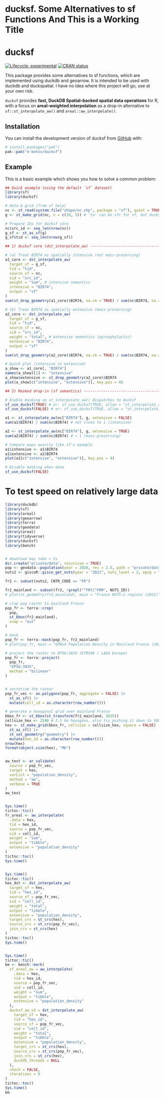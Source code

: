 # ducksf. Some Alternatives to sf Functions And This is a Working Title


<!-- README.md is generated from README.qmd. Please edit that file -->

# ducksf

<!-- badges: start -->

[![Lifecycle:
experimental](https://img.shields.io/badge/lifecycle-experimental-orange.svg)](https://lifecycle.r-lib.org/articles/stages.html#experimental)
[![CRAN
status](https://www.r-pkg.org/badges/version/ducksf.png)](https://CRAN.R-project.org/package=ducksf)
<!-- badges: end -->

This package provides some alternatives to sf functions, which are
implemented using duckdb and geoarrow. It is intended to be used with
duckdb and duckspatial. I have no idea where this project will go, use
at your own risk.

`ducksf` provides **fast, DuckDB Spatial–backed spatial data
operations** for R,  
with a focus on **areal-weighted interpolation** as a drop-in
alternative to  
`sf::st_interpolate_aw()` and `areal::aw_interpolate()`.

## Installation

You can install the development version of ducksf from
[GitHub](https://github.com/e-kotov/ducksf) with:

``` r
# install.packages("pak")
pak::pak("e-kotov/ducksf")
```

## Example

This is a basic example which shows you how to solve a common problem:

``` r
## Quick example (using the default `sf` dataset)
library(sf)
library(ducksf)

# data & grid (from sf help)
nc <- st_read(system.file("shape/nc.shp", package = "sf"), quiet = TRUE)
g <- st_make_grid(nc, n = c(10, 5)) # 'to' can be sfc for sf, but ducksf core needs an sf with an ID

# Prepare IDs for ducksf core
nc$src_id <- seq_len(nrow(nc))
g_sf <- st_as_sf(g)
g_sf$tid <- seq_len(nrow(g_sf))

## 1) ducksf core (dst_interpolate_aw) --------------------------------------

# (a) Treat BIR74 as spatially intensive (not mass-preserving)
a1_core <- dst_interpolate_aw(
  target_sf = g_sf,
  tid = "tid",
  source_sf = nc,
  sid = "src_id",
  weight = "sum", # intensive semantics
  intensive = "BIR74",
  output = "sf"
)
sum(st_drop_geometry(a1_core)$BIR74, na.rm = TRUE) / sum(nc$BIR74, na.rm = TRUE)

# (b) Treat BIR74 as spatially extensive (mass-preserving)
a2_core <- dst_interpolate_aw(
  target_sf = g_sf,
  tid = "tid",
  source_sf = nc,
  sid = "src_id",
  weight = "total", # extensive semantics (pycnophylactic)
  extensive = "BIR74",
  output = "sf"
)
sum(st_drop_geometry(a2_core)$BIR74, na.rm = TRUE) / sum(nc$BIR74, na.rm = TRUE)

# Quick plot (intensive vs extensive)
a_show <- a1_core[, "BIR74"]
names(a_show)[1] <- "intensive"
a_show$extensive <- st_drop_geometry(a2_core)$BIR74
plot(a_show[c("intensive", "extensive")], key.pos = 4)

## 2) Masked drop-in (sf semantics) -----------------------------------------

# Enable masking so st_interpolate_aw() dispatches to ducksf
sf_use_ducksf(TRUE) # or: sf_use_ducksf(TRUE, allow = "st_interpolate_aw")
sf_use_ducksf(FALSE) # or: sf_use_ducksf(TRUE, allow = "st_interpolate_aw")

a1 <- st_interpolate_aw(nc["BIR74"], g, extensive = FALSE)
sum(a1$BIR74) / sum(nc$BIR74) # not close to 1 (intensive)

a2 <- st_interpolate_aw(nc["BIR74"], g, extensive = TRUE)
sum(a2$BIR74) / sum(nc$BIR74) # ≈ 1 (mass-preserving)

# Compare maps exactly like sf's example
a1$intensive <- a1$BIR74
a1$extensive <- a2$BIR74
plot(a1[c("intensive", "extensive")], key.pos = 4)

# Disable masking when done
sf_use_ducksf(FALSE)
```

# To test speed on relatively large data

``` r
library(duckdb)
library(sf)
library(areal)
library(geoarrow)
library(terra)
library(geodata)
library(areal)
library(tidyverse)
library(ducksf)
library(bench)


# download may take > 5s
dir.create("private/data", recursive = TRUE)
pop <- geodata::population(year = 2020, res = 2.5, path = "private/data") # GPWv4 density
nuts2 <- giscoR::gisco_get_nuts(year = "2021", nuts_level = 2, epsg = "4326")

fr2 <- subset(nuts2, CNTR_CODE == "FR")

fr2_mainland <- subset(fr2, !grepl("^FRY|^FRM", NUTS_ID))
# plot(st_geometry(fr2_mainland), main = "France NUTS-2 regions (2021)")

# crop pop raster to mainland France
pop_fr <- terra::crop(
  pop,
  st_bbox(fr2_mainland),
  snap = "out"
)

# mask
pop_fr <- terra::mask(pop_fr, fr2_mainland)
# plot(pop_fr, main = "GPWv4 Population Density in Mainland France (2020)")

# project the raster to EPSG:3035 (ETRS89 / LAEA Europe)
pop_fr <- terra::project(
  pop_fr,
  "EPSG:3035",
  method = "bilinear"
)


# vectorize the raster
pop_fr_vec <- as.polygons(pop_fr, aggregate = FALSE) |>
  st_as_sf() |>
  mutate(cell_id = as.character(row_number()))

# generate a hexagonal grid over mainland France
bbox_fr <- st_bbox(st_transform(fr2_mainland, 3035))
cellsize_hex <- 2500 # 2.5 km hexagons, also try pushing it down to 1000 m
hex <- st_make_grid(bbox_fr, cellsize = cellsize_hex, square = FALSE) |>
  st_as_sf() |>
  st_set_geometry("geometry") |>
  mutate(hex_id = as.character(row_number()))
nrow(hex)
format(object.size(hex), "Mb")


aw_test <- ar_validate(
  source = pop_fr_vec,
  target = hex,
  varList = "population_density",
  method = "aw",
  verbose = TRUE
)
aw_test


Sys.time()
tictoc::tic()
fr_areal <- aw_interpolate(
  .data = hex,
  tid = hex_id,
  source = pop_fr_vec,
  sid = cell_id,
  weight = "sum",
  output = "tibble",
  extensive = "population_density"
)
tictoc::toc()
Sys.time()


Sys.time()
tictoc::tic()
hex_dst <- dst_interpolate_aw(
  target_sf = hex,
  tid = "hex_id",
  source_sf = pop_fr_vec,
  sid = "cell_id",
  weight = "total",
  output = "tibble",
  extensive = "population_density",
  target_crs = st_crs(hex),
  source_crs = st_crs(pop_fr_vec),
  join_crs = st_crs(hex)
)
tictoc::toc()
Sys.time()


Sys.time()
tictoc::tic()
bm <- bench::mark(
  sf_areal_aw = aw_interpolate(
    .data = hex,
    tid = hex_id,
    source = pop_fr_vec,
    sid = cell_id,
    weight = "sum",
    output = "tibble",
    extensive = "population_density"
  ),
  ducksf_aw_v3 = dst_interpolate_aw(
    target_sf = hex,
    tid = "hex_id",
    source_sf = pop_fr_vec,
    sid = "cell_id",
    weight = "total",
    output = "tibble",
    extensive = "population_density",
    target_crs = st_crs(hex),
    source_crs = st_crs(pop_fr_vec),
    join_crs = st_crs(hex),
    duckdb_threads = NULL
  ),
  check = FALSE,
  iterations = 5
)
tictoc::toc()
Sys.time()
bm
```
